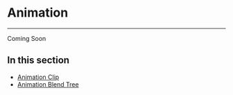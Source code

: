 # Animation
---
Coming Soon

## In this section
* [Animation Clip](animation_clip.md)
* [Animation Blend Tree](animation_blend_tree.md)